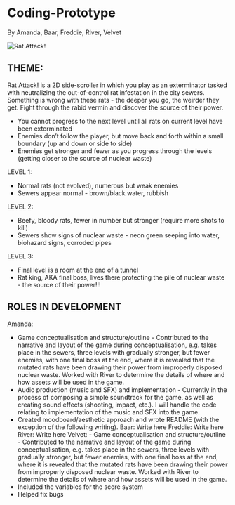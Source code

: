 # Coding-Prototype
By Amanda, Baar, Freddie, River, Velvet

![Rat Attack!](https://github.com/zmwf129/epic-win-side-scroller/assets/149950646/3920be53-363b-4d83-b6e2-7ceecf4efde8)

## THEME: 
Rat Attack! is a 2D side-scroller in which you play as an exterminator tasked with neutralizing the out-of-control rat infestation in the city sewers. Something is wrong with these rats - the deeper you go, the weirder they get. Fight through the rabid vermin and discover the source of their power.

- You cannot progress to the next level until all rats on current level have been exterminated
- Enemies don’t follow the player, but move back and forth within a small boundary (up and down or side to side)
- Enemies get stronger and fewer as you progress through the levels (getting closer to the source of nuclear waste)

LEVEL 1:
- Normal rats (not evolved), numerous but weak enemies
- Sewers appear normal - brown/black water, rubbish

LEVEL 2:
- Beefy, bloody rats, fewer in number but stronger (require more shots to kill)
- Sewers show signs of nuclear waste - neon green seeping into water, biohazard signs, corroded pipes

LEVEL 3:
- Final level is a room at the end of a tunnel
- Rat king, AKA final boss, lives there protecting the pile of nuclear waste - the source of their power!!!

## ROLES IN DEVELOPMENT
Amanda: 
- Game conceptualisation and structure/outline - Contributed to the narrative and layout of the game during conceptualisation, e.g. takes place in the sewers, three levels with gradually stronger, but fewer enemies, with one final boss at the end, where it is revealed that the mutated rats have been drawing their power from improperly disposed nuclear waste. Worked with River to determine the details of where and how assets will be used in the game.
- Audio production (music and SFX) and implementation - Currently in the process of composing a simple soundtrack for the game, as well as creating sound effects (shooting, impact, etc.). I will handle the code relating to implementation of the music and SFX into the game.
- Created moodboard/aesthetic approach and wrote README (with the exception of the following writing).
Baar: Write here
Freddie: Write here
River: Write here
Velvet: - Game conceptualisation and structure/outline - Contributed to the narrative and layout of the game during conceptualisation, e.g. takes place in the sewers, three levels with gradually stronger, but fewer enemies, with one final boss at the end, where it is revealed that the mutated rats have been drawing their power from improperly disposed nuclear waste. Worked with River to determine the details of where and how assets will be used in the game.
- Included the variables for the score system
- Helped fix bugs 

